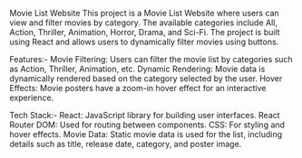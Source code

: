 Movie List Website
This project is a Movie List Website where users can view and filter movies by category. The available categories include All, Action, Thriller, Animation, Horror, Drama, and Sci-Fi. The project is built using React and allows users to dynamically filter movies using buttons.

Features:-
      Movie Filtering: Users can filter the movie list by categories such as Action, Thriller, Animation, etc.
      Dynamic Rendering: Movie data is dynamically rendered based on the category selected by the user.
      Hover Effects: Movie posters have a zoom-in hover effect for an interactive experience.
      
Tech Stack:-
      React: JavaScript library for building user interfaces.
      React Router DOM: Used for routing between components.
      CSS: For styling and hover effects.
      Movie Data: Static movie data is used for the list, including details such as title, release date, category, and poster image.
